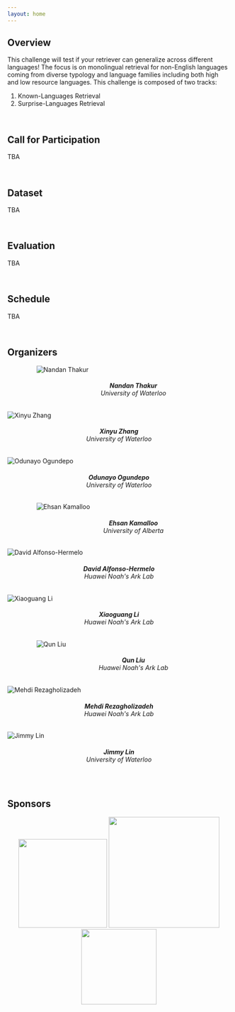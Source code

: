 ```yaml
---
layout: home
---
```


<h2 class="blackpar_title" id="Overview">Overview</h2>
<p>
This challenge will test if your retriever can generalize across different languages! The focus is on monolingual retrieval for non-English languages coming from diverse typology and language families including both high and low resource languages. This challenge is composed of two tracks:
</p>
<ol>
	<li> Known-Languages Retrieval</li>
	<li> Surprise-Languages Retrieval</li>
</ol>
<br/>

<h2 class="blackpar_title" id="Call for Participation">Call for Participation</h2>
<p>
	TBA
</p>
<br/>


<h2 class="blackpar_title" id="Dataset">Dataset</h2>
<p>
	TBA
</p>
<br/>


<h2 class="blackpar_title" id="Evaluation">Evaluation</h2>
<p>
	TBA
</p>
<br/>


<h2 class="blackpar_title" id="Schedule">Schedule</h2>

<p>
	TBA
</p>
<br/>


<!-- Organizers -->
<h2 class="blackpar_title" id="Organizers">Organizers</h2>

<div class="row_perso">
	<div class="card_perso column_perso" style="margin-left:13%;">
	  <img src="assets/images/Nandan.jpg" alt="Nandan Thakur" class="img_card_perso">
	  <div class="container_perso" >
		<center>
		<h6>
			<b>Nandan Thakur</b>
			<br>
			University of Waterloo
		</h6>
		</center>
	  </div>
	</div>
	<div class="card_perso column_perso">
	  <img src="assets/images/Christina.jpeg" alt="Xinyu Zhang" class="img_card_perso">
	  <div class="container_perso">
		<center>
		<h6>
			<b>Xinyu Zhang</b>
			<br>
			University of Waterloo
		</h6>
		</center>
	  </div>
	</div>
	<div class="card_perso column_perso">
	  <img src="assets/images/Odunayo.jpg" alt="Odunayo Ogundepo" class="img_card_perso">
	  <div class="container_perso">
		<center>
		<h6>
			<b>Odunayo Ogundepo</b>
			<br>
			University of Waterloo
		</h6>
		</center>
	  </div>
	</div>
	

</div>
<div class="row_perso">
	<div class="card_perso column_perso" style="margin-left:13%;">
	  <img src="assets/images/Ehsan.jpg" alt="Ehsan Kamalloo" class="img_card_perso">
	  <div class="container_perso">
		<center>
		<h6>
			<b>Ehsan Kamalloo</b>
			<br>
			University of Alberta
		</h6>
		</center>
	  </div>
	</div>
	<div class="card_perso column_perso">
	  <img src="assets/images/David.jpg" alt="David Alfonso-Hermelo" class="img_card_perso">
	  <div class="container_perso" >
		<center>
		<h6>
			<b>David Alfonso-Hermelo</b>
			<br>
			Huawei Noah's Ark Lab
		</h6>
		</center>
	  </div>
	</div>
	<div class="card_perso column_perso" >
	  <img src="assets/images/Xiaoguang_Li.png" alt="Xiaoguang Li" class="img_card_perso">
	  <div class="container_perso">
		<center>
		<h6>
			<b>Xiaoguang Li</b>
			<br>
			Huawei Noah's Ark Lab
		</h6>
		</center>
	  </div>
	</div>
</div>
<div class="row_perso">
	<div class="card_perso column_perso" style="margin-left:13%;">
	  <img src="assets/images/Qun_Liu.png" alt="Qun Liu" class="img_card_perso">
	  <div class="container_perso">
		<center>
		<h6>
			<b>Qun Liu</b>
			<br>
			Huawei Noah's Ark Lab
		</h6>
		</center>
	  </div>
	</div>
	<div class="card_perso column_perso">
	  <img src="assets/images/Mehdi_Rezagholizadeh.jpg" alt="Mehdi Rezagholizadeh" class="img_card_perso">
	  <div class="container_perso" >
		<center>
		<h6>
			<b>Mehdi Rezagholizadeh</b>
			<br>
			Huawei Noah's Ark Lab
		</h6>
		</center>
	  </div>
	</div>
	<div class="card_perso column_perso">
	  <img src="assets/images/Jimmy_Lin.jpg" alt="Jimmy Lin" class="img_card_perso">
	  <div class="container_perso">
		<center>
		<h6>
			<b>Jimmy Lin</b>
			<br>
			University of Waterloo
		</h6>
		</center>
	  </div>
	</div>
</div>
<br/>

<h2 class="blackpar_title">Sponsors</h2>
<center>
	<img height="200px" src="assets/images/huawei_logo.png">
	<img height="250px" src="assets/images/uw_logo.jpg">
	<img height="170px" src="assets/images/noahs_ark_lab.jpg">
</center>
